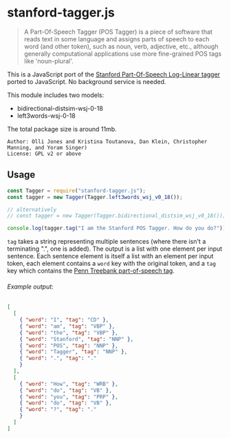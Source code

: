 # stanford-tagger.js

> A Part-Of-Speech Tagger (POS Tagger) is a piece of software that reads text in some language and assigns parts of speech to each word (and other token), such as noun, verb, adjective, etc., although generally computational applications use more fine-grained POS tags like 'noun-plural'.

This is a JavaScript port of the [Stanford Part-Of-Speech Log-Linear tagger](https://nlp.stanford.edu/software/tagger.shtml) ported to JavaScript. No background service is needed.

This module includes two models:
 - bidirectional-distsim-wsj-0-18
 - left3words-wsj-0-18

The total package size is around 11mb.

    Author: Olli Jones and Kristina Toutanova, Dan Klein, Christopher Manning, and Yoram Singer)
    License: GPL v2 or above

## Usage

```javascript
const Tagger = require("stanford-tagger.js");
const tagger = new Tagger(Tagger.left3words_wsj_v0_18());

// alternatively
// const tagger = new Tagger(Tagger.bidirectional_distsim_wsj_v0_18());

console.log(tagger.tag("I am the Stanford POS Tagger. How do you do?"));
```

`tag` takes a string representing multiple sentences (where there isn't a terminating ".", one is added). The output is a list with one element per input sentence. Each sentence element is itself a list with an element per input token, each element contains a `word` key with the original token, and a `tag` key which contains the [Penn Treebank part-of-speech tag](https://www.ling.upenn.edu/courses/Fall_2003/ling001/penn_treebank_pos.html).

###### Example output:

```json
[
  [
    { "word": "I", "tag": "CD" },
    { "word": "am", "tag": "VBP" },
    { "word": "the", "tag": "VBP" },
    { "word": "Stanford", "tag": "NNP" },
    { "word": "POS", "tag": "NNP" },
    { "word": "Tagger", "tag": "NNP" },
    { "word": ".", "tag": "."
    }
  ],
  [
    { "word": "How", "tag": "WRB" },
    { "word": "do", "tag": "VB" },
    { "word": "you", "tag": "PRP" },
    { "word": "do", "tag": "VB" },
    { "word": "?", "tag": "."
    }
  ]
]
```
